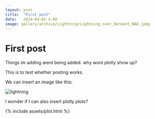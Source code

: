 ```yaml
---
layout: post
title:  "First post"
date:   2024-04-01 4:00
image: gallery/archive/Lightning/Lightning_over_Derwent_NAD.jpeg
---
```


# First post

Things im adding arent being added. why wont plotly show up?

This is to test whether posting works.

We can insert an image like this:

![lightning](../gallery/archive/Lightning/Lightning_over_Derwent_NAD.jpeg)

I wonder if I can also insert plotly plots?

{% include assets/plot.html %}

